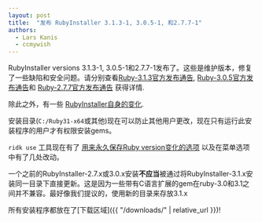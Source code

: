 ```yaml
---
layout: post
title:  "发布 RubyInstaller 3.1.3-1, 3.0.5-1, 和2.7.7-1"
authors: 
  - Lars Kanis
  - ccmywish
---
```

RubyInstaller versions 3.1.3-1, 3.0.5-1和2.7.7-1发布了。这些是维护版本，修复了一些缺陷和安全问题。请分别查看[Ruby-3.1.3官方发布通告](https://www.ruby-lang.org/en/news/2022/11/24/ruby-3-1-3-released/), [Ruby-3.0.5官方发布通告](https://www.ruby-lang.org/en/news/2022/11/24/ruby-3-0-5-released/)和 [Ruby-2.7.7官方发布通告](https://www.ruby-lang.org/en/news/2022/11/24/ruby-2-7-7-released/) 获得详情.

除此之外，有一些 [RubyInstaller自身的变化](https://github.com/oneclick/rubyinstaller2/blob/a09714dc05786947d77970f387194aafc1f9e2b3/CHANGELOG-3.1.md#rubyinstaller-313-1---2022-11-27).

安装目录(`C:/Ruby31-x64`或其他)现在可以防止其他用户更改，现在只有运行此安装程序的用户才有权限安装gems。

`ridk use` 工具现在有了 [用来永久保存Ruby version变化的选项](https://github.com/oneclick/rubyinstaller2/wiki/The-ridk-tool#ridk-use) 以及在菜单选项中有了几处改动。

一个之前的RubyInstaller-2.7.x或3.0.x安装<b>不应当</b>被通过将RubyInstaller-3.1.x安装同一目录下直接更新。这是因为一些带有C语言扩展的gem在ruby-3.0和3.1之间并不兼容。最好像我们提议的，使用新的目录来存放3.1.x

所有安装程序都放在了[下载区域]({{ "/downloads/" | relative_url }})!
